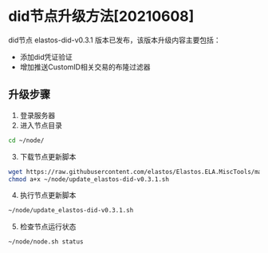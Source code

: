 # did节点升级方法[20210608]

did节点 elastos-did-v0.3.1 版本已发布，该版本升级内容主要包括：
- 添加did凭证验证
- 增加推送CustomID相关交易的布隆过滤器

## 升级步骤

1. 登录服务器
2. 进入节点目录

```bash
cd ~/node/
```

3. 下载节点更新脚本

```bash
wget https://raw.githubusercontent.com/elastos/Elastos.ELA.MiscTools/master/script/did/update_elastos-did-v0.3.1.sh;
chmod a+x ~/node/update_elastos-did-v0.3.1.sh
```

4. 执行节点更新脚本

```bash
~/node/update_elastos-did-v0.3.1.sh
```

5. 检查节点运行状态

```bash
~/node/node.sh status
```